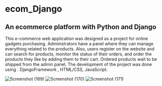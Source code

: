 # ecom_Django
## An ecommerce platform with Python and Django
This e-commerce web application was designed as a project for online gadgets purchasing. Administrators have a panel where they can manage everything related to the products. Also, users register on the website and can search for products, monitor the status of their orders, and order the products they like by adding them to their cart. Ordered products wait to be shipped from the admin panel. The development of the project was done using . DjangoFramework , HTML/CSS, JavaScript.

![Screenshot (169)](https://user-images.githubusercontent.com/112808009/194898648-e679ede8-c437-4bd8-a40f-55eb77ef6171.png)
![Screenshot (170)](https://user-images.githubusercontent.com/112808009/194898666-a482333e-bdf4-4d42-9dfc-00c73ad36f80.png)
![Screenshot (171)](https://user-images.githubusercontent.com/112808009/194898677-39648868-c72e-4a53-851c-59e17f28da12.png)

